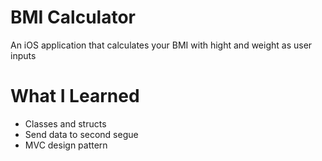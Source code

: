 # BMI Calculator

An iOS application that calculates your BMI with hight and weight as user inputs

 # What I Learned

* Classes and structs
* Send data to second segue
* MVC design pattern
